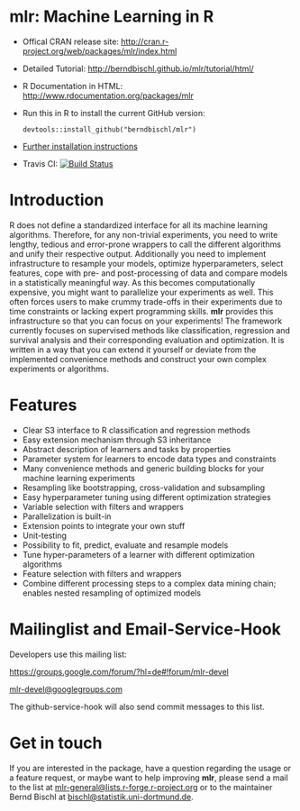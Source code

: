 mlr: Machine Learning in R
==========================

* Offical CRAN release site:
  http://cran.r-project.org/web/packages/mlr/index.html

* Detailed Tutorial:
  http://berndbischl.github.io/mlr/tutorial/html/

* R Documentation in HTML:
  http://www.rdocumentation.org/packages/mlr

* Run this in R to install the current GitHub version:
  ```splus
  devtools::install_github("berndbischl/mlr")
  ```

* [Further installation instructions](https://github.com/tudo-r/PackagesInfo/wiki/Installation-Information)

* Travis CI: [![Build Status](https://travis-ci.org/berndbischl/mlr.png)](https://travis-ci.org/berndbischl/mlr)


Introduction
============

R does not define a standardized interface for all its machine learning algorithms. Therefore, for any
non-trivial experiments, you need to write lengthy, tedious and error-prone wrappers to call the different
algorithms and unify their respective output. Additionally you need to implement infrastructure to resample
your models, optimize hyperparameters, select features, cope with pre- and post-processing of data and
compare models in a statistically meaningful way.
As this becomes computationally expensive, you might want to parallelize your experiments as well. This
often forces users to make crummy trade-offs in their experiments due to time constraints or lacking expert
programming skills. **mlr** provides this infrastructure so that you can focus on your experiments!
The framework currently focuses on supervised methods like classification, regression and survival analysis and
their corresponding evaluation and optimization. It is written in a way that you can extend it yourself or
deviate from the implemented convenience methods and construct your own complex experiments or algorithms.

Features
========

* Clear S3 interface to R classification and regression methods
* Easy extension mechanism through S3 inheritance
* Abstract description of learners and tasks by properties
* Parameter system for learners to encode data types and constraints
* Many convenience methods and generic building blocks for your
  machine learning experiments
* Resampling like bootstrapping, cross-validation and subsampling
* Easy hyperparameter tuning using different optimization strategies
* Variable selection with filters and wrappers
* Parallelization is built-in
* Extension points to integrate your own stuff
* Unit-testing
* Possibility to fit, predict, evaluate and resample models
* Tune hyper-parameters of a learner with different optimization algorithms
* Feature selection with filters and wrappers
* Combine different processing steps to a complex data mining chain; enables nested resampling of optimized models


Mailinglist and Email-Service-Hook
==================================

Developers use this mailing list:

https://groups.google.com/forum/?hl=de#!forum/mlr-devel

mlr-devel@googlegroups.com

The github-service-hook will also send commit messages to this list.


Get in touch
============

If you are interested in the package, have a question regarding the usage or a feature request,
or maybe want to help improving **mlr**, please send a mail to the list at
mlr-general@lists.r-forge.r-project.org or to the maintainer Bernd Bischl
at bischl@statistik.uni-dortmund.de.
